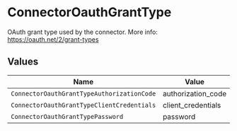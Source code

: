 # ConnectorOauthGrantType

OAuth grant type used by the connector. More info: https://oauth.net/2/grant-types


## Values

| Name                                       | Value                                      |
| ------------------------------------------ | ------------------------------------------ |
| `ConnectorOauthGrantTypeAuthorizationCode` | authorization_code                         |
| `ConnectorOauthGrantTypeClientCredentials` | client_credentials                         |
| `ConnectorOauthGrantTypePassword`          | password                                   |